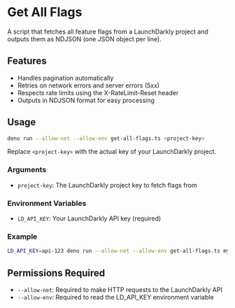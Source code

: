 # Get All Flags

A script that fetches all feature flags from a LaunchDarkly project and outputs them as NDJSON (one JSON object per line).

## Features

- Handles pagination automatically
- Retries on network errors and server errors (5xx)
- Respects rate limits using the X-RateLimit-Reset header
- Outputs in NDJSON format for easy processing

## Usage

```bash
deno run --allow-net --allow-env get-all-flags.ts <project-key>
```

Replace `<project-key>` with the actual key of your LaunchDarkly project.

### Arguments

- `project-key`: The LaunchDarkly project key to fetch flags from

### Environment Variables

- `LD_API_KEY`: Your LaunchDarkly API key (required)

### Example

```bash
LD_API_KEY=api-123 deno run --allow-net --allow-env get-all-flags.ts my-project > flags.ndjson
```

## Permissions Required

- `--allow-net`: Required to make HTTP requests to the LaunchDarkly API
- `--allow-env`: Required to read the LD_API_KEY environment variable
